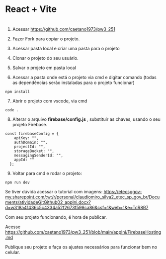 # React + Vite

# 

1. Acessar https://github.com/caetano1973/pw3_251

2. Fazer Fork para copiar o projeto.

3. Acessar pasta local e criar uma pasta para o projeto

4. Clonar o projeto do seu usuário.

5. Salvar o projeto em pasta local

6. Acessar a pasta onde está o projeto via cmd e digitar comando (todas as dependências serão instaladas para o projeto funcionar)
```
npm install
```
7. Abrir o projeto com vscode, via cmd

```
code .
```
 
8. Alterar o arquivo **firebase/config.js** , substituir as chaves, usando o seu projeto Firebase.

```
const firebaseConfig = {
    apiKey: "",
    authDomain: "",
    projectId: "",
    storageBucket: "",
    messagingSenderId: "",
    appId: ""
  };

```
9. Voltar para cmd e rodar o projeto:
```
npm run dev
```

Se tiver dúvida acessar o tutorial com imagens:
https://etecspgov-my.sharepoint.com/:w:/r/personal/claudiomiro_silva2_etec_sp_gov_br/Documents/atividadeGitGithub02_appIni.docx?d=w318a41436c5c4334a52f2673f598ca86&csf=1&web=1&e=TcR8R7

Com seu projeto funcionando, é hora de publicar.

Acesse  https://github.com/caetano1973/pw3_251/blob/main/appIni/FirebaseHosting.md

Publique seu projeto e faça os ajustes necessários para funcionar bem no celular.

 

 

